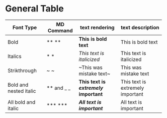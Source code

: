 # General Table
| Font Type | MD Command | text rendering | text description | 
| --- | --- | --- | --- | 
| Bold | ** ** | **This is bold text** | This is bold text | 
| Italics | * * | *This text is italicized* | This text is italicized | 
| Strikthrough | ~ ~ | ~This was mistake text~ | This was mistake text | 
| Bold and nested italic | ** and _ _ | **This text is _extremely_ important** | This text is extremely important| 
| All bold and italic | *** *** | ***All text is important*** | All text is important | 
